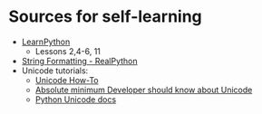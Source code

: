 # Sources for self-learning


* [LearnPython](http://www.learnpython.org/)
    * Lessons 2,4-6, 11
* [String Formatting - RealPython](https://realpython.com/python-string-formatting/)
* Unicode tutorials:
    * [Unicode How-To](https://tldp.org/HOWTO/Unicode-HOWTO-1.html)
    * [Absolute minimum Developer should know about Unicode](https://www.joelonsoftware.com/2003/10/08/the-absolute-minimum-every-software-developer-absolutely-positively-must-know-about-unicode-and-character-sets-no-excuses/)
    * [Python Unicode docs](https://docs.python.org/3/howto/unicode.html)